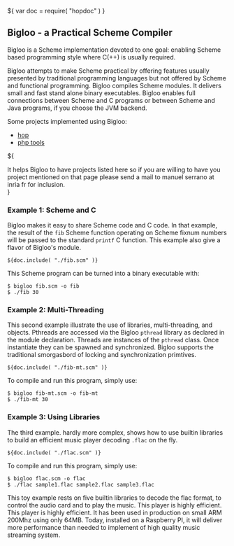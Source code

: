 ${ var doc = require( "hopdoc" ) }

Bigloo - a Practical Scheme Compiler
------------------------------------

Bigloo is a Scheme implementation devoted to one goal: enabling Scheme
based programming style where C(++) is usually required. 

Bigloo attempts to make Scheme practical by offering features usually
presented by traditional programming languages but not offered by
Scheme and functional programming. Bigloo compiles Scheme modules. It
delivers small and fast stand alone binary executables. Bigloo enables
full connections between Scheme and C programs or between Scheme and
Java programs, if you choose the JVM backend.

Some projects implemented using Bigloo:

  * [hop](http://hop.inria.fr)
  * [php tools](http://savannah.nongnu.org/projects/phptools)
  
  
${<div class="gallery-comment">It helps Bigloo to have projects listed here
so if you are willing to have you project mentioned on that page
please send a mail to manuel serrano at inria fr for inclusion.</div>}

### Example 1: Scheme and C

Bigloo makes it easy to share Scheme code and C code. In that example,
the result of the `fib` Scheme function operating on Scheme fixnum numbers 
will be passed to the standard `printf` C function. This example also
give a flavor of Bigloo's module.

```scheme[:@scheme]
${doc.include( "./fib.scm" )}
```

This Scheme program can be turned into a binary executable with:

```shell[:@shell]
$ bigloo fib.scm -o fib
$ ./fib 30
```


### Example 2: Multi-Threading

This second example illustrate the use of libraries, multi-threading, and
objects. Pthreads are accessed via the Bigloo `pthread` library as declared
in the module declaration. Threads are instances of the `pthread` class.
Once instantiate they can be spawned and synchronized. Bigloo supports
the traditional smorgasbord of locking and synchronization primtives.


```scheme[:@scheme]
${doc.include( "./fib-mt.scm" )}
```

To compile and run this program, simply use:

```shell[:@shell]
$ bigloo fib-mt.scm -o fib-mt
$ ./fib-mt 30
```


### Example 3: Using Libraries

The third example. hardly more complex, shows how to use builtin
libraries to build an efficient music player decoding `.flac` on
the fly.

```scheme[:@scheme]
${doc.include( "./flac.scm" )}
```

To compile and run this program, simply use:

```shell[:@shell]
$ bigloo flac.scm -o flac
$ ./flac sample1.flac sample2.flac sample3.flac
```

This toy example rests on five builtin libraries to decode the flac
format, to control the audio card and to play the music. This player
is highly efficient. This player is highly efficient. It has been used
in production on small ARM 200Mhz using only 64MB. Today, installed on
a Raspberry PI, it will deliver more performance than needed to
implement of high quality music streaming system.
